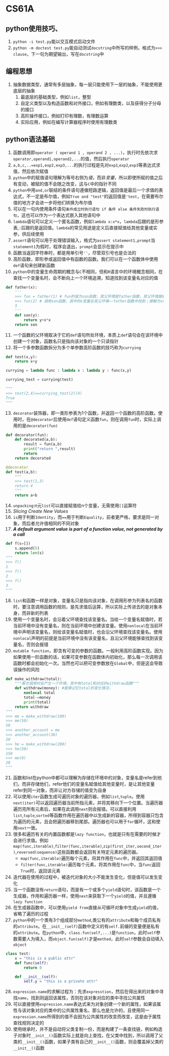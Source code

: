 # CS61A

## python使用技巧、

1. `python -i test.py`能以交互模式启动文件
2. `python -m doctest test.py`能自动测试`docstring`中所写的样例，格式为`>>> clause`，下一句为期望输出，写在`docstring`中

## 编程思想

1. 抽象数据类型，通常有多层抽象，每一层只能使用下一层的抽象，不能使用更底层的抽象
   1. 最底层的基础类型，例如`list`，整型
   2. 自定义类型以及构造函数和对外接口，例如有理数类，以及获得分子分母的接口
   3. 高阶操作接口，例如打印有理数，有理数运算
   4. 实际应用，例如在编写计算器程序时使用有理数类

## python语法基础

1. 函数调用即`operator ( operand 1 , operand 2 , ...)`，执行时先依次求`operator,operand1,operand2,...`的值，然后执行`operator`
2. `a,b,c,..=exp1,exp2,exp3,...`的执行过程是先对`exp1`,`exp2`,`exp3`等表达式求值，然后依次赋值
3. `python`中的赋值语句理解为等号右侧为*值*，而非*变量*，所以即使所赋的值之后有变动，被赋的值不会随之改变，这与`C`中的指针不同
4. `python`中用`and,or`联结的条件语句遵循短路逻辑，返回值是最后一个求值的表达式，不一定是布尔值，例如`True and "test"`的返回值是`'test`，在需要布尔值的地方才会进一步将他们转换为布尔值
5. 可以在一句内使用条件语句`条件成立时执行语句 if 条件 else 条件失败时执行语句`，这也可以作为一个表达式嵌入其他语句中
6. `lambda`语句可以定义一个匿名函数，例如`lambda x:x*x`，`lambda`后跟的是形参表,`:`后跟的是返回值。`lambda`的常见用途是定义后直接赋值给其他变量或实参，供后续使用
7. `assert`语句可以用于处理错误输入，格式为`assert statement1,prompt`当`statement1`为假时，程序会退出，`prompt`会显示在提示中
8. 函数当返回字符串时，都是用单引号`''`，尽管双引号也是合法的
9. 高阶函数，即形参或返回值中有函数的函数。我们可以在一个函数体中使用`def`语句来创建新函数
10. `python`中的变量生命周期的概念与`C`不相同，但和`R`语言中的环境概念相同，在查找一个变量名时，会不断向上一个环境追溯，知道找到该变量名对应的值

``` python
def father(x):
    '''
    >>> fun = father(1) # fun的值为son函数，其父环境是father函数，其父环境是Global
    >>> fun(2) # 调用son函数，其中的x变量在其父环境——father函数中找到；理解为son函数中的x已经被替换为了1是不准确的，实际上有个向上查找的过程
    3 
    '''
    def son(y):
        return y+x*x
    return son
```

11. 一个函数的父环境取决于它的`def`语句所处环境，本质上`def`语句会在该环境中创建一个对象，函数名只是指向该对象的一个只读指针
12. 将一个多参数函数拆分为多个单参数高阶函数的技巧称为`currying`

```python
def test(x,y):
    return x+y

currying = lambda func : lambda x : lambda y : func(x,y)

currying_test = currying(test)

"""
>>> test(2,4)==currying_test(2)(4)
True
"""
```

13. `decorator`装饰器，即一类形参表为1个函数，并返回一个函数的高阶函数。使用时，在`@decorator`后使用`def`语句定义函数`fun`，则在调用`fun`时，实际上调用的是`decorator(fun)`

```python
def decorator(fun):
    def decorated(a,b):
        result = fun(a,b)
        print("return ",result)
        return 
    return decorated

@decorator
def test(a,b):
    """
    >>> test(1,3)
    return 4
    """
    return a+b
```

14. `unpacking`:n元`list`可以直接赋值给n个变量，无需使用`[]`运算符
15. *Slicing Create New Values*
16. `is`用于判断`Identity`，而`==`用于判断`Equality`，前者更严格，要求是同一对象，而后者允许值相同的不同对象
17. ***A default argument value is part of a function value, not generated by a call***

```python
def f(s=[])
    s.append(5)
    return len(s)
"""
>>> f()
1
>>> f()
2
>>> f()
3
"""
```

18. `list`和函数一样是对象，变量名只是指向该对象，在调用形参为列表名的函数时，要注意调用函数的规则，是先求值后运算，所以实际上传进去的是对象本身，而非新的列表
19. 使用一个变量名时，会沿着父环境查找该变量名。当给一个变量名赋值时，若当前环境中没有变量名，则在当前环境中创建该变量。使用`nonlocal`在当前环境中声明该变量名，则给该变量名赋值时，也会沿父环境查找该变量名。使用`nonlocal`声明的前提是当前环境中没有该变量名，且沿父环境能够查找到该变量名，否则会报错
20. `mutable function`，即含有可变的参数的函数。一般利用高阶函数实现。因为如果使用一阶函数的话，如果可变参数在函数体内初始化，那么每一次调用该函数时都会初始化一次。当然也可以把可变参数放在`Global`中，但是这会导致误操作的风险

```python
def make_withdraw(total):
    """每次调用时会产生一个环境，其中有total和对应的withdraw函数"""
    def withdraw(money): #能够记忆total的变化情况，
        nonlocal total
        total-=money
        print(total)
    return withdraw
"""
>>> me = make_withdraw(100)
>>> me(50)
50
>>> another_account = me
>>> another_account(30)
20
>>> he = make_withdraw(200)
>>> he(50)
150
>>> me(0)
20
"""
```

21. 函数和list在python中都可以理解为存储在环境中的对象，变量名是refer到他们，而非存储他们，refer他们的变量名赋值给其他变量时，是让其他变量refer到同一对象，而非让对方存储的值变为自身
22. 可以使用`iter`函数生成可遍历对象的遍历器，例如`list`,`tuple`。使用`next(iter)`可以返回遍历器当前所指元素，并将其移向下一个位置。当遍历器遍历完所有元素后，如果在此调用`next`则会报错。可以直接利用`list`,`tuple`,`sorted`等函数作用在遍历器中以生成新的容器，所得到容器只包含为遍历的元素，且会把遍历器移到尾部。遍历器也可以用于`for`循环，这和使用`next`一致。
23. 很多和遍历有关的内置函数都是`lazy function`，也就是只有在需要的时候才会进行求值。例如`map(func,iterable)`,`filter(func,iterable)`,`zip(first_iter,second_iter)`,`reversed(sequence)`这些函数都会返回有关特定元素的遍历器。
    - `map(func,iterable)`遍历每个元素，将其作用在`func`中，并返回其返回值
    - `filter(func,iterable)`遍历每个元素，将其作用在`func`中，当`func`返回`True`时，返回该元素
24. 迭代器在使用的过程中，被迭代对象的大小不能发生变化，但是值可以发生变化
25. 当一个函数没有`return`语句，而是有一个或多个`yield`语句时，该函数是一个生成器，作用和遍历器一样，使用`next`来获取下一个`yield`的值，并且遵循`lazy function`
26. 在生成器函数中，可以使用`yield from`直接从可循环对象中生成`yield`的值，省略了遍历的过程
27. `python`中的一个类有3个组成部分`method`,类公有的`attribute`和每个成员私有的`attribute`。在`__init__(self)`函数中定义的有`self.`前缀的变量便是私有的`attribute`。在`python`中，`class.fun(self,...)`是`function`，此时`self`参数需要人为填入，而`object.fun(self)`才是`method`，此时`self`参数会自动填入`object`

```python
class test:
    x = "this is a public attr"
    def func(self):
        return 0

    def __init__(self):
        self.y = "this is a private attr"
```

28. `expression.name`的求解过程为：先求`expresstion`，然后在得出来的对象中寻找`name`，找到则返回该属性，否则在该对象对应的类中寻找公共属性
29. 可以直接使用`expression.name`表达式来为对象创建一个新的属性，如果该属性与该对象对应的类中的公共属性重名，那么也是允许的，且使用同一`expression.name`所得到的值不会因为公共属性的改变而改变，这是由于属性查找规则决定的
30. 使用继承时，并不是自动将父类复制一份，而是构建了一条查找链，例如构造子对象时`__init__()`函数实际上就是向上查找，在父类中找到，所以调用了父类的`__init__()`函数，如果子类有自己的`__init__()`函数，则会覆盖掉父类的`__init__()`函数
